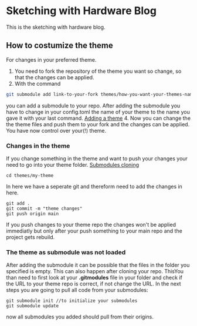 # Sketching with Hardware Blog
This is the sketching with hardware blog.

## How to costumize the theme
For changes in your preferred theme.

1. You need to fork the repository of the theme you want so change, so that the changes can be applied.
2. With the command 
``` bash
git submodule add link-to-your-fork themes/how-you-want-your-themes-name
```
you can add a submodule to your repo. After adding the submodule you have to change in your config.toml the name of your theme to the name you gave it with your last command. [Adding a theme](https://gohugo.io/getting-started/quick-start/)
4. Now you can change the the theme files and push them to your fork and the changes can be applied. You have now control over your(!) theme.

### Changes in the theme
If you change something in the theme and want to push your changes your need to go into your theme folder. [Submodules cloning](https://www.w3docs.com/snippets/git/how-to-pull-the-latest-git-submodule.html)
```
cd themes/my-theme
```
In here we have a seperate git and thereform need to add the changes in here.
```
git add .
git commit -m "theme changes"
git push origin main
```
If you push changes to your theme repo the changes won't be applied immediatly but only after your push something to your main repo and the project gets rebuild.

### The theme as submodule was not loaded
After adding the submodule it can be possible that the files in the folder you specified is empty. This can also happen after cloning your repo. ThisYou than need to first look at your **.gitmodules** file in your folder and check if the URL to your theme repo is correct, if not change the URL.
In the next steps you are going to pull all code from your submodules:
```
git submodule init //to initialize your submodules
git submodule update
```
now all submodules you added should pull from their origins.